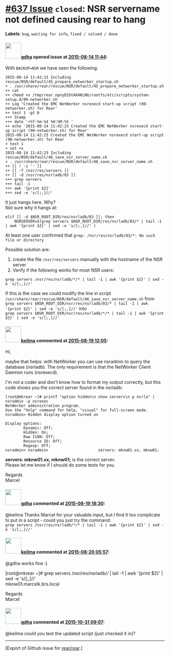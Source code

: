[\#637 Issue](https://github.com/rear/rear/issues/637) `closed`: NSR servername not defined causing rear to hang
================================================================================================================

**Labels**: `bug`, `waiting for info`, `fixed / solved / done`

#### <img src="https://avatars.githubusercontent.com/u/888633?u=cdaeb31efcc0048d3619651aa18dd4b76e636b21&v=4" width="50">[gdha](https://github.com/gdha) opened issue at [2015-08-14 11:44](https://github.com/rear/rear/issues/637):

With `BACKUP=NSR` we have seen the following:

    2015-08-14 11:42:23 Including rescue/NSR/default/45_prepare_networker_startup.sh
    + . /usr/share/rear/rescue/NSR/default/45_prepare_networker_startup.sh
    ++ cat
    ++ chmod +x /tmp/rear.npnyDIbtAkHKLN6/rootfs/etc/scripts/system-setup.d/90-networker.sh
    ++ Log 'Created the EMC NetWorker nsrexecd start-up script (90-networker.sh) for Rear'
    ++ test 1 -gt 0
    +++ Stamp
    +++ date '+%Y-%m-%d %H:%M:%S '
    ++ echo '2015-08-14 11:42:23 Created the EMC NetWorker nsrexecd start-up script (90-networker.sh) for Rear'
    2015-08-14 11:42:23 Created the EMC NetWorker nsrexecd start-up script (90-networker.sh) for Rear
    + test 1
    + set +x
    2015-08-14 11:42:23 Including rescue/NSR/default/46_save_nsr_server_name.sh
    + . /usr/share/rear/rescue/NSR/default/46_save_nsr_server_name.sh
    ++ [[ ! -z '' ]]
    ++ [[ -f /nsr/res/servers ]]
    ++ [[ -d /nsr/res/nsrladb/03 ]]
    +++ grep servers
    +++ tail -1
    +++ awk '{print $2}'
    +++ sed -e 's/[;,]//'

It just hangs here. Why?  
Not sure why it hangs at:

    elif [[ -d $NSR_ROOT_DIR/res/nsrladb/03 ]]; then
        NSRSERVER=$(grep servers $NSR_ROOT_DIR/res/nsrladb/03/* | tail -1 | awk '{print $2}' | sed -e 's/[;,]//' )

At least one user confirmed that
`grep: /nsr/res/nsrladb/03/*: No such file or directory`

Possible solution are:

1.  create the file `/nsr/res/servers` manually with the hostname of the
    NSR server
2.  Verify if the following works for most NSR users:

<!-- -->

    grep servers /nsr/res/nsrladb/*/* | tail -1 | awk '{print $2}' | sed -e 's/[;,]//'

If this is the case we could modify the line in script
`/usr/share/rear/rescue/NSR/default/46_save_nsr_server_name.sh` from  
`grep servers $NSR_ROOT_DIR/nsr/res/nsrladb/03/* | tail -1 | awk '{print $2}' | sed -e 's/[;,]//'`
into  
`grep servers $NSR_ROOT_DIR/nsr/res/nsrladb/*/* | tail -1 | awk '{print $2}' | sed -e 's/[;,]//'`

#### <img src="https://avatars.githubusercontent.com/u/13834137?v=4" width="50">[keilma](https://github.com/keilma) commented at [2015-08-19 12:05](https://github.com/rear/rear/issues/637#issuecomment-132563453):

Hi,

maybe that helps: with NetWorker you can use nsradmin to query the
database (nsrladb). The only requirement is that the NetWorker Client
Daemon runs (nsrexecd).

I'm not a coder and don't know how to format my output correctly, but
this code shows you the correct server found in the nsrladb:

    [root@mkrear ~]# printf "option hidden\n show servers\n p nsrla" | nsradmin -p nsrexec
    NetWorker administration program.
    Use the "help" command for help, "visual" for full-screen mode.
    nsradmin> Hidden display option turned on

    Display options:
            Dynamic: Off;
            Hidden: On;
            Raw I18N: Off;
            Resource ID: Off;
            Regexp: Off;
    nsradmin> nsradmin>                      servers: mknw01.xx, mknw01;

**servers: mknw01.xx, mknw01;** is the correct server.  
Please let me know if I should do some tests for you.

Regards  
Marcel

#### <img src="https://avatars.githubusercontent.com/u/888633?u=cdaeb31efcc0048d3619651aa18dd4b76e636b21&v=4" width="50">[gdha](https://github.com/gdha) commented at [2015-08-19 18:30](https://github.com/rear/rear/issues/637#issuecomment-132733894):

@keilma Thanks Marcel for your valuable input, but I find it too
complicate to put in a script - could you just try the command:  
`grep servers /nsr/res/nsrladb/*/* | tail -1 | awk '{print $2}' | sed -e 's/[;,]//'`

#### <img src="https://avatars.githubusercontent.com/u/13834137?v=4" width="50">[keilma](https://github.com/keilma) commented at [2015-08-20 05:57](https://github.com/rear/rear/issues/637#issuecomment-132901894):

@gdha works fine :)

\[root@mkrear ~\]\# grep servers /nsr/res/nsrladb/*/* | tail -1 | awk
'{print $2}' | sed -e 's/\[;,\]//'  
mknw01.marcelk.brs.local

Regards  
Marcel

#### <img src="https://avatars.githubusercontent.com/u/888633?u=cdaeb31efcc0048d3619651aa18dd4b76e636b21&v=4" width="50">[gdha](https://github.com/gdha) commented at [2015-10-31 09:07](https://github.com/rear/rear/issues/637#issuecomment-152716918):

@keilma could you test the updated script (just checked it in)?

------------------------------------------------------------------------

\[Export of Github issue for
[rear/rear](https://github.com/rear/rear).\]
